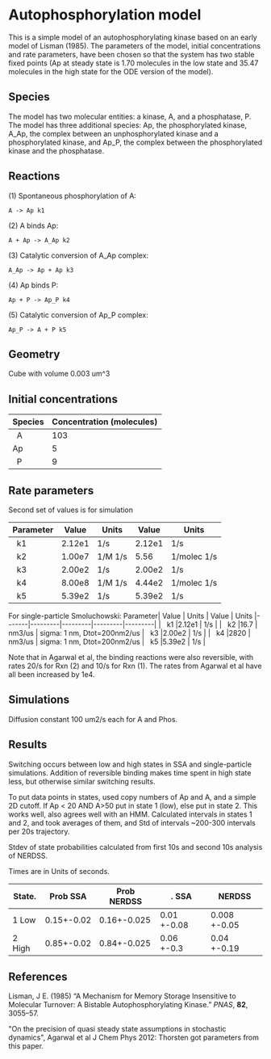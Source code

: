 # Autophosphorylation model

This is a simple model of an autophosphorylating kinase based on an early model of Lisman (1985). The parameters of the model, initial concentrations and rate parameters, have been chosen so that the system has two stable fixed points (Ap at steady state is 1.70 molecules in the low state and 35.47 molecules in the high state for the ODE version of the model). 

## Species
The model has two molecular entities: a kinase, A, and a phosphatase, P. The model has three additional species: Ap, the phosphorylated kinase, A_Ap, the complex between an unphosphorylated kinase and a phosphorylated kinase, and Ap_P, the complex between the phosphorylated kinase and the phosphatase. 

## Reactions
(1) Spontaneous phosphorylation of A:

    A -> Ap k1

(2) A binds Ap:

    A + Ap -> A_Ap k2

(3) Catalytic conversion of A_Ap complex:

    A_Ap -> Ap + Ap k3
    
(4) Ap binds P:

    Ap + P -> Ap_P k4
    
(5) Catalytic conversion of Ap_P complex:

    Ap_P -> A + P k5
 

## Geometry

Cube with volume 0.003 um^3

## Initial concentrations

|Species| Concentration (molecules)
|-------|-------------------|
|   A   | 103
|   Ap  |   5
|   P   |   9               |

## Rate parameters

Second set of values is for simulation 


|Parameter| Value | Units   | Value | Units
|-------|---------|---------|---------|---------|
|   k1  |2.12e1 | 1/s  | 2.12e1 | 1/s
|   k2  |1.00e7  | 1/M 1/s  | 5.56 | 1/molec 1/s
|   k3  |2.00e2  |  1/s  | 2.00e2 | 1/s
|   k4  |8.00e8  | 1/M 1/s  | 4.44e2 | 1/molec 1/s
|   k5  |5.39e2  |  1/s  |5.39e2  |  1/s 

For single-particle Smoluchowski:
Parameter| Value | Units   | Value | Units
|-------|---------|---------|---------|---------|
|   k1  |2.12e1 | 1/s  | 
|   k2  |16.7  | nm3/us  | sigma: 1 nm, Dtot=200nm2/us
|   k3  |2.00e2  |  1/s  | 
|   k4  |2820  | nm3/us  | sigma: 1 nm, Dtot=200nm2/us
|   k5  |5.39e2  |  1/s  |

Note that in Agarwal et al, the binding reactions were also reversible, with rates 20/s for Rxn (2) and 10/s for Rxn (1). 
The rates from Agarwal et al have all been increased by 1e4. 

## Simulations
Diffusion constant  100 um2/s each for A and Phos.

## Results
Switching occurs between low and high states in SSA and single-particle simulations. 
Addition of reversible binding makes time spent in high state less, but otherwise similar switching results.

To put data points in states, used copy numbers of Ap and A, and a simple 2D cutoff. If Ap < 20 AND A>50 put in state 1 (low), else put in state 2. This works well, also agrees well with an HMM. 
Calculated intervals in states 1 and 2, and took averages of them, and Std of intervals ~200-300 intervals per 20s trajectory. 

Stdev of state probabilities calculated from first 10s and second 10s analysis of NERDSS.

Times are in Units of seconds. 

|State. | Prob SSA      |   Prob NERDSS|. <time> SSA | <time> NERDSS |
|-------|---------------|--------------|-------------|------------|
|   1 Low   | 0.15+-0.02  | 0.16+-0.025 | 0.01 +-0.08 | 0.008 +-0.05
|   2 High  | 0.85+-0.02  | 0.84+-0.025   | 0.06 +-0.3 | 0.04 +-0.19


## References

Lisman, J E. (1985) “A Mechanism for Memory Storage Insensitive to Molecular 
Turnover: A Bistable Autophosphorylating Kinase.” *PNAS*, **82**, 3055–57.

"On the precision of quasi steady state assumptions in stochastic dynamics", Agarwal et al J Chem Phys 2012: Thorsten got parameters from this paper. 
